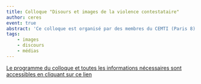 ```yaml
---
title: Colloque "Disours et images de la violence contestataire"
author: ceres
event: true
abstract: 'Ce colloque est organisé par des membres du CEMTI (Paris 8) et du CERES.'
tags:
    - images
    - discours 
    - médias
---
```

<aside>

 [Le programme du colloque et toutes les informations nécessaires sont accessibles en cliquant sur ce lien](./JProgramme-ImagesDiscoursContestation.pdf) 

</aside>